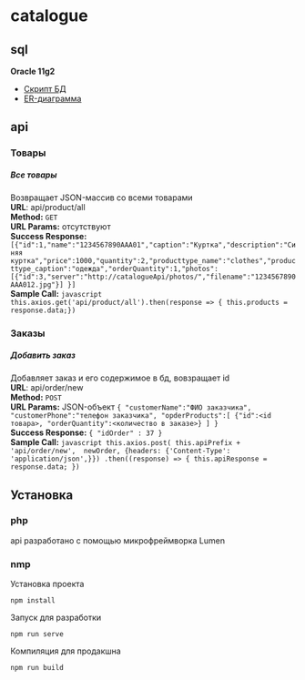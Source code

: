 # catalogue

## sql

**Oracle 11g2**  

* [Скрипт БД](./sql/db.sql)  
* [ER-диаграмма](./sql/UML_Catalogue.pdf)  

## api

### Товары

##### *Все товары*
Возвращает JSON-массив со всеми товарами   
**URL**: api/product/all  
**Method:** `GET`  
**URL Params:** отсутствуют  
**Success Response:** `[{"id":1,"name":"1234567890AAA01","caption":"Куртка","description":"Синяя куртка","price":1000,"quantity":2,"producttype_name":"clothes","producttype_caption":"одежда","orderQuantity":1,"photos":[{"id":3,"server":"http://catalogueApi/photos/","filename":"1234567890AAA012.jpg"}] }]`  
**Sample Call:** `javascript this.axios.get('api/product/all').then(response => { this.products = response.data;})`  

### Заказы

##### *Добавить заказ*
Добавляет заказ и его содержимое в бд, вовзращает id  
**URL**: api/order/new  
**Method:** `POST`  
**URL Params:** JSON-объект `{ "customerName":"ФИО заказчика", "customerPhone":"телефон заказчика", "opderProducts":[ {"id":<id товара>, "orderQuantity":<количество в заказе>} ] }`  
**Success Response:** `{ "idOrder" : 37 }`  
**Sample Call:** `javascript this.axios.post(
          this.apiPrefix + 'api/order/new', 
          newOrder,
          {headers: {'Content-Type': 'application/json',}})
          .then((response) => {
            this.apiResponse = response.data;
          })`  


## Установка

### php
api разработано с помощью микрофреймворка Lumen

### nmp
Установка проекта
```
npm install 
```

Запуск для разработки
```
npm run serve
```

Компиляция для продакшна
```
npm run build
```

